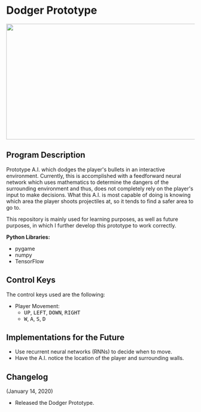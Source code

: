 # Dodger Prototype
<p align="center">
  <img width="550" height="310" src="https://i.imgur.com/lDrIuR5.jpg">
</p>



## Program Description

Prototype A.I. which dodges the player's bullets in an interactive environment. Currently, this is accomplished with a feedforward neural network which uses mathematics to determine the dangers of the surrounding environment and thus, does not completely rely on the player's input to make decisions. What this A.I. is most capable of doing is knowing which area the player shoots projectiles at, so it tends to find a safer area to go to.

This repository is mainly used for learning purposes, as well as future purposes, in which I further develop this prototype to work correctly.

**Python Libraries:**
* pygame
* numpy
* TensorFlow

## Control Keys
                    
The control keys used are the following:

* Player Movement: 
	* <tt>UP</tt>, <tt>LEFT</tt>, <tt>DOWN</tt>, <tt>RIGHT</tt>
	* <tt>W</tt>, <tt>A</tt>, <tt>S</tt>, <tt>D</tt>
  
## Implementations for the Future

* Use recurrent neural networks (RNNs) to decide when to move.
* Have the A.I. notice the location of the player and surrounding walls.

## Changelog

(January 14, 2020)
- Released the Dodger Prototype.
